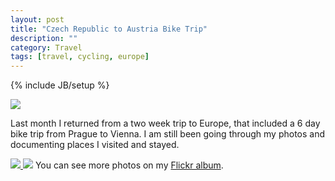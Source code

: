 ```yaml
---
layout: post
title: "Czech Republic to Austria Bike Trip"
description: ""
category: Travel
tags: [travel, cycling, europe]
---
```

{% include JB/setup %}

<img src = "{{ site.url }}/assets/czechrepublictoaustria/StadtMelkSmall.jpg" style="max-width: 600px" />

Last month I returned from a two week trip to Europe, that included a 6 day bike trip from Prague to Vienna.
I am still been going through my photos and documenting places I visited and stayed.

<a href="{{ site.url }}/assets/czechrepublictoaustria/PragueToViennaLarge.jpg" target="_blank">
<img src = "{{ site.url }}/assets/czechrepublictoaustria/PragueToViennaSmall.jpg" style="max-width: 600px" />
</a>

<img src = "{{ site.url }}/assets/czechrepublictoaustria/PragueToViennaLarge.jpg" style="max-width: 600px" />
You can see more photos on my <a href="https://www.flickr.com/photos/eberry/sets/72157644726187070/">Flickr album</a>.
